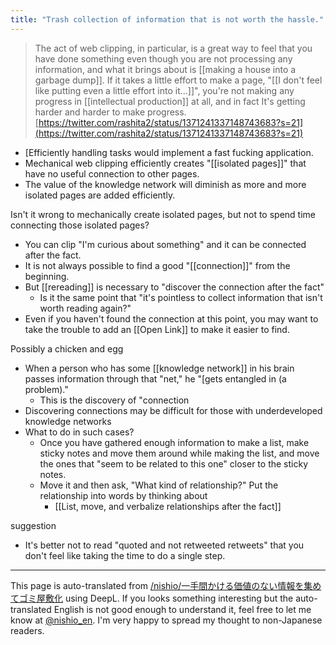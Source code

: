 ```yaml
---
title: "Trash collection of information that is not worth the hassle."
---
```


> The act of web clipping, in particular, is a great way to feel that you have done something even though you are not processing any information, and what it brings about is [[making a house into a garbage dump]].
> If it takes a little effort to make a page, "[[I don't feel like putting even a little effort into it...]]", you're not making any progress in [[intellectual production]] at all, and in fact It's getting harder and harder to make progress.
[https://twitter.com/rashita2/status/1371241337148743683?s=21](https://twitter.com/rashita2/status/1371241337148743683?s=21)

- [Efficiently handling tasks would implement a fast fucking application.
- Mechanical web clipping efficiently creates "[[isolated pages]]" that have no useful connection to other pages.
- The value of the knowledge network will diminish as more and more isolated pages are added efficiently.

Isn't it wrong to mechanically create isolated pages, but not to spend time connecting those isolated pages?
- You can clip "I'm curious about something" and it can be connected after the fact.
- It is not always possible to find a good "[[connection]]" from the beginning.
- But [[rereading]] is necessary to "discover the connection after the fact"
    - Is it the same point that "it's pointless to collect information that isn't worth reading again?"
- Even if you haven't found the connection at this point, you may want to take the trouble to add an [[Open Link]] to make it easier to find.

Possibly a chicken and egg
- When a person who has some [[knowledge network]] in his brain passes information through that "net," he "[gets entangled in (a problem)."
    - This is the discovery of "connection
- Discovering connections may be difficult for those with underdeveloped knowledge networks
- What to do in such cases?
    - Once you have gathered enough information to make a list, make sticky notes and move them around while making the list, and move the ones that "seem to be related to this one" closer to the sticky notes.
    - Move it and then ask, "What kind of relationship?" Put the relationship into words by thinking about
        - [[List, move, and verbalize relationships after the fact]]

suggestion
- It's better not to read "quoted and not retweeted retweets" that you don't feel like taking the time to do a single step.

---
This page is auto-translated from [/nishio/一手間かける価値のない情報を集めてゴミ屋敷化](https://scrapbox.io/nishio/一手間かける価値のない情報を集めてゴミ屋敷化) using DeepL. If you looks something interesting but the auto-translated English is not good enough to understand it, feel free to let me know at [@nishio_en](https://twitter.com/nishio_en). I'm very happy to spread my thought to non-Japanese readers.